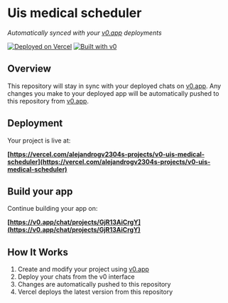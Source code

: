 # Uis medical scheduler

*Automatically synced with your [v0.app](https://v0.app) deployments*

[![Deployed on Vercel](https://img.shields.io/badge/Deployed%20on-Vercel-black?style=for-the-badge&logo=vercel)](https://vercel.com/alejandrogv2304s-projects/v0-uis-medical-scheduler)
[![Built with v0](https://img.shields.io/badge/Built%20with-v0.app-black?style=for-the-badge)](https://v0.app/chat/projects/GjR13AiCrgY)

## Overview

This repository will stay in sync with your deployed chats on [v0.app](https://v0.app).
Any changes you make to your deployed app will be automatically pushed to this repository from [v0.app](https://v0.app).

## Deployment

Your project is live at:

**[https://vercel.com/alejandrogv2304s-projects/v0-uis-medical-scheduler](https://vercel.com/alejandrogv2304s-projects/v0-uis-medical-scheduler)**

## Build your app

Continue building your app on:

**[https://v0.app/chat/projects/GjR13AiCrgY](https://v0.app/chat/projects/GjR13AiCrgY)**

## How It Works

1. Create and modify your project using [v0.app](https://v0.app)
2. Deploy your chats from the v0 interface
3. Changes are automatically pushed to this repository
4. Vercel deploys the latest version from this repository

